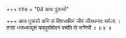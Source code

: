 +++
title = "04 आपः पुत्रासो"

+++
आपः पुत्रासो अभि सं विशध्वमिमं जीवं जीवधन्याः समेत्य ।  
तासां भजध्वममृतं यमाहुर्यमोदनं पचति वो जनित्री ॥ ॥ ४ ॥